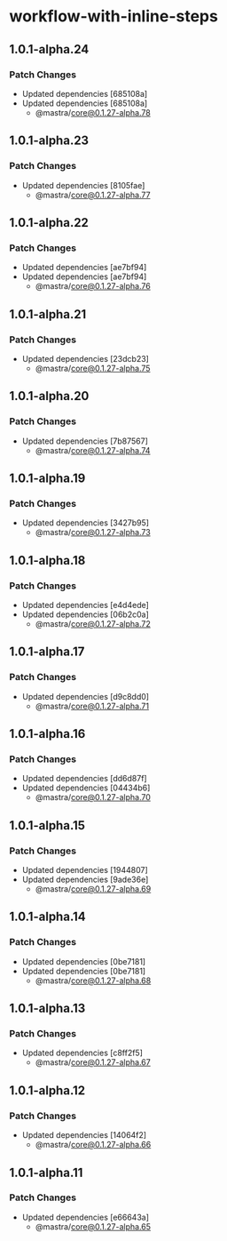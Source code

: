 # workflow-with-inline-steps

## 1.0.1-alpha.24

### Patch Changes

- Updated dependencies [685108a]
- Updated dependencies [685108a]
  - @mastra/core@0.1.27-alpha.78

## 1.0.1-alpha.23

### Patch Changes

- Updated dependencies [8105fae]
  - @mastra/core@0.1.27-alpha.77

## 1.0.1-alpha.22

### Patch Changes

- Updated dependencies [ae7bf94]
- Updated dependencies [ae7bf94]
  - @mastra/core@0.1.27-alpha.76

## 1.0.1-alpha.21

### Patch Changes

- Updated dependencies [23dcb23]
  - @mastra/core@0.1.27-alpha.75

## 1.0.1-alpha.20

### Patch Changes

- Updated dependencies [7b87567]
  - @mastra/core@0.1.27-alpha.74

## 1.0.1-alpha.19

### Patch Changes

- Updated dependencies [3427b95]
  - @mastra/core@0.1.27-alpha.73

## 1.0.1-alpha.18

### Patch Changes

- Updated dependencies [e4d4ede]
- Updated dependencies [06b2c0a]
  - @mastra/core@0.1.27-alpha.72

## 1.0.1-alpha.17

### Patch Changes

- Updated dependencies [d9c8dd0]
  - @mastra/core@0.1.27-alpha.71

## 1.0.1-alpha.16

### Patch Changes

- Updated dependencies [dd6d87f]
- Updated dependencies [04434b6]
  - @mastra/core@0.1.27-alpha.70

## 1.0.1-alpha.15

### Patch Changes

- Updated dependencies [1944807]
- Updated dependencies [9ade36e]
  - @mastra/core@0.1.27-alpha.69

## 1.0.1-alpha.14

### Patch Changes

- Updated dependencies [0be7181]
- Updated dependencies [0be7181]
  - @mastra/core@0.1.27-alpha.68

## 1.0.1-alpha.13

### Patch Changes

- Updated dependencies [c8ff2f5]
  - @mastra/core@0.1.27-alpha.67

## 1.0.1-alpha.12

### Patch Changes

- Updated dependencies [14064f2]
  - @mastra/core@0.1.27-alpha.66

## 1.0.1-alpha.11

### Patch Changes

- Updated dependencies [e66643a]
  - @mastra/core@0.1.27-alpha.65
